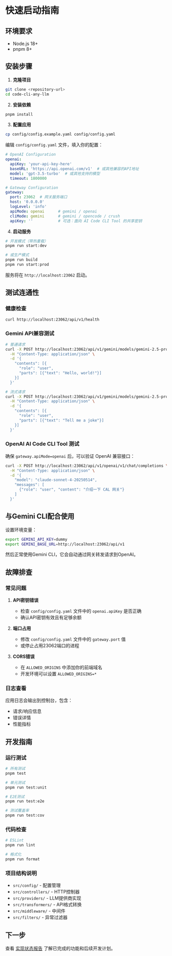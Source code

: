 # 快速启动指南

## 环境要求

- Node.js 18+
- pnpm 8+

## 安装步骤

1. **克隆项目**
```bash
git clone <repository-url>
cd code-cli-any-llm
```

2. **安装依赖**
```bash
pnpm install
```

3. **配置应用**
```bash
cp config/config.example.yaml config/config.yaml
```

编辑 `config/config.yaml` 文件，填入你的配置：
```yaml
# OpenAI Configuration
openai:
  apiKey: 'your-api-key-here'
  baseURL: 'https://api.openai.com/v1'  # 或其他兼容的API地址
  model: 'gpt-3.5-turbo'  # 或其他支持的模型
  timeout: 1800000

# Gateway Configuration
gateway:
  port: 23062  # 网关服务端口
  host: '0.0.0.0'
  logLevel: 'info'
  apiMode: openai      # gemini / openai
  cliMode: gemini      # gemini / opencode / crush
  apiKey: ''           # 可选：面向 AI Code CLI Tool 的共享密钥
```

4. **启动服务**
```bash
# 开发模式（带热重载）
pnpm run start:dev

# 或生产模式
pnpm run build
pnpm run start:prod
```

服务将在 `http://localhost:23062` 启动。

## 测试连通性

### 健康检查
```bash
curl http://localhost:23062/api/v1/health
```

### Gemini API兼容测试
```bash
# 普通请求
curl -X POST http://localhost:23062/api/v1/gemini/models/gemini-2.5-pro:generateContent \
  -H "Content-Type: application/json" \
  -d '{
    "contents": [{
      "role": "user",
      "parts": [{"text": "Hello, world!"}]
    }]
  }'

# 流式请求
curl -X POST http://localhost:23062/api/v1/gemini/models/gemini-2.5-pro:streamGenerateContent \
  -H "Content-Type: application/json" \
  -d '{
    "contents": [{
      "role": "user",
      "parts": [{"text": "Tell me a joke"}]
    }]
  }'
```

### OpenAI AI Code CLI Tool 测试
确保 `gateway.apiMode=openai` 后，可以验证 OpenAI 兼容接口：
```bash
curl -X POST http://localhost:23062/api/v1/openai/v1/chat/completions \
  -H "Content-Type: application/json" \
  -d '{
    "model": "claude-sonnet-4-20250514",
    "messages": [
      {"role": "user", "content": "介绍一下 CAL 网关"}
    ]
  }'
```

## 与Gemini CLI配合使用

设置环境变量：
```bash
export GEMINI_API_KEY=dummy
export GEMINI_BASE_URL=http://localhost:23062/api/v1
```

然后正常使用Gemini CLI，它会自动通过网关转发请求到OpenAI。

## 故障排查

### 常见问题

1. **API密钥错误**
   - 检查 `config/config.yaml` 文件中的 `openai.apiKey` 是否正确
   - 确认API密钥有效且有足够余额

2. **端口占用**
   - 修改 `config/config.yaml` 文件中的 `gateway.port` 值
   - 或停止占用23062端口的进程

3. **CORS错误**
   - 在 `ALLOWED_ORIGINS` 中添加你的前端域名
   - 开发环境可以设置 `ALLOWED_ORIGINS=*`

### 日志查看

应用日志会输出到控制台，包含：
- 请求/响应信息
- 错误详情
- 性能指标

## 开发指南

### 运行测试
```bash
# 所有测试
pnpm test

# 单元测试
pnpm run test:unit

# E2E测试
pnpm run test:e2e

# 测试覆盖率
pnpm run test:cov
```

### 代码检查
```bash
# ESLint
pnpm run lint

# 格式化
pnpm run format
```

### 项目结构说明

- `src/config/` - 配置管理
- `src/controllers/` - HTTP控制器
- `src/providers/` - LLM提供商实现
- `src/transformers/` - API格式转换
- `src/middleware/` - 中间件
- `src/filters/` - 异常过滤器

## 下一步

查看 [实现状态报告](./implementation-status.md) 了解已完成的功能和后续开发计划。
